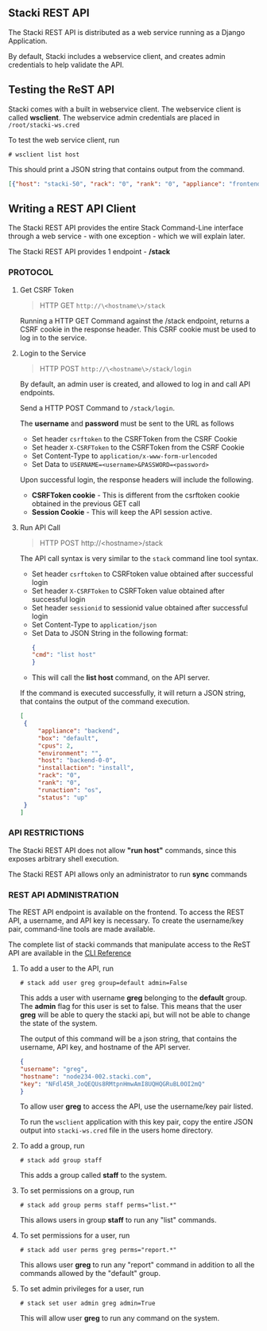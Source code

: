 
## Stacki REST API

The Stacki REST API is distributed as a web service
running as a Django Application.

By default, Stacki includes a webservice client, and creates
admin credentials to help validate the API.

## Testing the ReST API

Stacki comes with a built in webservice client.
The webservice client is called **wsclient**. The webservice
admin credentials are placed in `/root/stacki-ws.cred`

To test the web service client, run
```shell
# wsclient list host
```

This should print a JSON string that contains output
from the command.
```json
[{"host": "stacki-50", "rack": "0", "rank": "0", "appliance": "frontend", "os": "redhat", "box": "default", "environment": null, "osaction": "default", "installaction": "default", "status": "up", "comment": null}, {"host": "backend-0-0", "rack": "0", "rank": "0", "appliance": "backend", "os": "redhat", "box": "default", "environment": null, "osaction": "default", "installaction": "console", "status": "up", "comment": null}, {"host": "backend-0-1", "rack": "0", "rank": "1", "appliance": "backend", "os": "redhat", "box": "default", "environment": null, "osaction": "default", "installaction": "console", "status": "up", "comment": null}, {"host": "backend-0-2", "rack": "0", "rank": "2", "appliance": "backend", "os": "redhat", "box": "default", "environment": null, "osaction": "default", "installaction": "console", "status": "up", "comment": null}, {"host": "backend-0-3", "rack": "0", "rank": "3", "appliance": "backend", "os": "redhat", "box": "default", "environment": null, "osaction": "default", "installaction": "console", "status": "up", "comment": null}, {"host": "backend-0-4", "rack": "0", "rank": "4", "appliance": "backend", "os": "redhat", "box": "default", "environment": null, "osaction": "default", "installaction": "console", "status": "up", "comment": null}]
```

## Writing a REST API Client

The Stacki REST API provides the entire
Stack Command-Line interface through a
web service - with one exception - which
we will explain later.

The Stacki REST API provides 1 endpoint - **/stack**

### PROTOCOL

1. Get CSRF Token

   > HTTP GET `http://\<hostname\>/stack`

   Running a HTTP GET Command against the /stack
   endpoint, returns a CSRF cookie in the response
   header. This CSRF cookie must be used to log
   in to the service.

1. Login to the Service

   > HTTP POST `http://\<hostname\>/stack/login`

   By default, an admin user is created, and allowed
   to log in and call API endpoints.

   Send a HTTP POST Command to `/stack/login`.

   The **username** and **password** must be sent to the URL
   as follows
   * Set header `csrftoken` to the CSRFToken from the CSRF Cookie
   * Set header `X-CSRFToken` to the CSRFToken from the CSRF Cookie
   * Set Content-Type to `application/x-www-form-urlencoded`
   * Set Data to `USERNAME=<username>&PASSWORD=<password>`

   Upon successful login, the response headers will include the following.
   * **CSRFToken cookie** - This is different from the csrftoken cookie obtained
     in the previous GET call
   * **Session Cookie** - This will keep the API session active.


1. Run API Call

   > HTTP POST http://\<hostname\>/stack

   The API call syntax is very similar to the `stack` command line tool
   syntax.
   * Set header `csrftoken` to CSRFtoken value obtained after successful login
   * Set header `X-CSRFToken` to CSRFToken value obtained after successful login
   * Set header `sessionid` to sessionid value obtained after successful login
   * Set Content-Type to `application/json`
   * Set Data to JSON String in the following format:
     ```json
     {
     "cmd": "list host"
     }
     ```
   * This will call the **list host** command, on the API server.

   If the command is executed successfully, it will return
   a JSON string, that contains the output of the command execution.
   ```json
   [
    {
        "appliance": "backend",
        "box": "default",
        "cpus": 2,
        "environment": "",
        "host": "backend-0-0",
        "installaction": "install",
        "rack": "0",
        "rank": "0",
        "runaction": "os",
        "status": "up"
    }
   ]
   ```

### API RESTRICTIONS

The Stacki REST API does not allow **"run host"** commands,
since this exposes arbitrary shell execution.

The Stacki REST API allows only an administrator to run
**sync** commands

### REST API ADMINISTRATION

The REST API endpoint is available on the frontend.
To access the REST API, a username, and API key is
necessary. To create the username/key pair, command-line
tools are made available.

The complete list of stacki commands that manipulate access
to the ReST API are available in the [CLI Reference](stacki-CLI-documentation)

1. To add a user to the API, run
   ```shell
   # stack add user greg group=default admin=False
   ```
   This adds a user with username **greg** belonging to the
   **default** group. The **admin** flag for this user is
   set to false. This means that the user **greg** will be
   able to query the stacki api, but will not be able to
   change the state of the system.

   The output of this command will be a json string, that
   contains the username, API key, and hostname of the API
   server.
   ```json
   {
   "username": "greg",
   "hostname": "node234-002.stacki.com",
   "key": "NFdl45R_JoQEQUs8RMtpnHmwAmI8UQHQGRuBL0OI2mQ"
   }
   ```
   To allow user **greg** to access the API, use the
   username/key pair listed.

   To run the `wsclient` application with this key pair,
   copy the entire JSON output into `stacki-ws.cred` file in
   the users home directory.

1. To add a group, run
   ```shell
   # stack add group staff
   ```
   This adds a group called **staff** to the system.

1. To set permissions on a group, run
   ```shell
   # stack add group perms staff perms="list.*"
   ```
   This allows users in group **staff** to run any "list"
   commands.

1. To set permissions for a user, run
   ```shell
   # stack add user perms greg perms="report.*"
   ```
   This allows user **greg** to run any "report" command in
   addition to all the commands allowed by the "default"
   group.

1. To set admin privileges for a user, run
   ```shell
   # stack set user admin greg admin=True
   ```
   This will allow user **greg** to run any command on the
   system.
